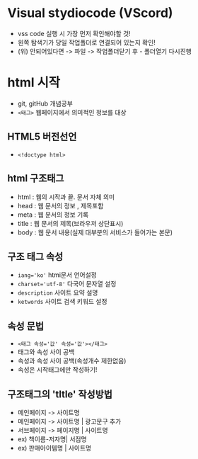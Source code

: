 # Visual stydiocode (VScord)
* vss code 실행 시 가장 먼저 확인해야할 것!
* 왼쪽 탐색기가 당일 작업폴더로 연결되어 있는지 확인!
* (위) 안되어있다면 -> 파일 -> 작업폴더닫기 후 - 폴더열기 다시진행
# html 시작
* git, gitHub 개념공부
* `<태그>` 웹페이지에서 의미적인 정보를 대상
## HTML5 버전선언
* `<!doctype html>`
## html 구조태그
* html : 웹의 시작과 끝. 문서 자체 의미
* head : 웹 문서의 정보 , 제목포함
* meta : 웹 문서의 정보 기록
* title : 웹 문서의 제목(브라우저 상단표시)
* body : 웹 문서 내용(실제 대부분의 서비스가 들어가는 본문)
## 구조 태그 속성
* `iang='ko'` htmi문서 언어설정
* `charset='utf-8'` 다국어 문자열 설정
* `description` 사이트 요약 설명
* `ketwords` 사이트 검색 키워드 설정
## 속성 문법
* `<태그 속성='값' 속성='값'></태그>`
* 태그와 속성 사이 공백
* 속성과 속성 사이 공백(속성개수 제한없음)
* 속성은 시작태그에만 작성하기!
## 구조태그의  'tltle' 작성방법
* 메인페이지 -> 사이트명 
* 메인페이지 -> 사이트명 | 광고문구 추가 
* 서브페이지 -> 페이지명 | 사이트명
* ex) 책이름-저자명| 서점명 
* ex) 판매아이템명 | 사이트명